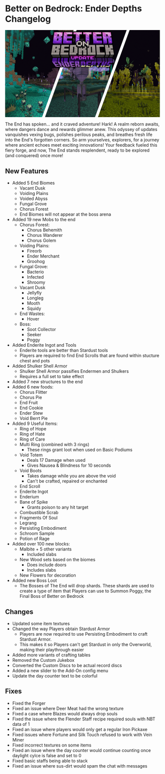 # Better on Bedrock: Ender Depths Changelog

<div style="display: flex; align-items: center;">
  <img src="./assets/bob-ender-depths.png" alt="Example Image">
</div>


The End has spoken… and it craved adventure! Hark! A realm reborn awaits, where dangers dance and rewards glimmer anew. This odyssey of updates vanquishes vexing bugs, polishes perilous peaks, and breathes fresh life into the End's forgotten corners. So arm yourselves, explorers, for a journey where ancient echoes meet exciting innovations! Your feedback fueled this fiery forge, and now, The End stands resplendent, ready to be explored (and conquered) once more!
## New Features
- Added 5 End Biomes
  * Vacant Dusk
  * Voiding Plains
  * Voided Abyss
  * Fungal Grove
  * Chorus Forest
  * End Biomes will not appear at the boss arena
- Added 19 new Mobs to the end
  * Chorus Forest:
    * Chorus Behemith
    * Chorus Wanderer
    * Chorus Golem
  * Voiding Plains:
    * Fireorb
    * Ender Merchant
    * Groohog
  * Fungal Grove:
    * Bacterio
    * Infected
    * Shroomy
  * Vacant Dusk
    * Jellyfly
    * Longleg
    * Mooth
    * Squidy
  * End Wastes:
    * Hover
  * Boss:
    * Soot Collector
    * Seeker
    * Poggy
- Added Enderite Ingot and Tools
  * Enderite tools are better than Stardust tools
  * Players are required to find End Scrolls that are found within stucture chest and pots
- Added Shulker Shell Armor
  * Shulker Shell Armor passifies Endermen and Shulkers
  * Requires a full set to take effect
- Added 7 new structures to the end
- Added 6 new foods:
  * Chorus Flitter
  * Chorus Pie
  * End Fruit
  * End Cookie
  * Ender Stew
  * Void Berrt Pie
- Added 9 Useful Items:
  * Ring of Hope
  * Ring of Hate
  * Ring of Care
  * Multi Ring (combined with 3 rings)
    * These rings grant loot when used on Basic Podiums
  * Void Totem
    * Deals 17 Damage when used
    * Gives Nausea & Blindness for 10 seconds
  * Void Boots
    * Takes damage while you are above the void
    * Can't be crafted, repaired or enchanted
  * End Scroll
  * Enderite Ingot
  * Enderium
  * Bane of Spike 
    * Grants poison to any hit target
  * Combustible Scrab
  * Fragments Of Soul
  * Legrang
  * Persisting Embodiment
  * Schroom Sample
  * Potion of Rage
- Added over 100 new blocks:
  * Malbite + 5 other variants
    * Included slabs
  * New Wood sets based on the biomes
    * Does include doors
    * Includes slabs
  * New Flowers for decoration
- Added new Boss Loot
  * The Bosses of The End will drop shards. These shards are used to create a type of item that Players can use to Summon Poggy, the Final Boss of Better on Bedrock

## Changes
- Updated some item textures
- Changed the way Players obtain Stardust Armor
  * Players are now required to use Persisting Embodiment to craft Stardust Armor.
  * This makes it so Players can't get Stardust in only the Overworld, making their playthrough easier
- Added more variants of crafting tables
- Removed the Custom Jukebox
- Converted the Custom Discs to be actual record discs
- Added a new slider to the Add-On config menu
- Update the day counter text to be colorful

## Fixes
- Fixed the Forger
- Fixed an issue where Deer Meat had the wrong texture
- Fixed a case where Blazes would always drop souls
- Fixed the issue where the Flender Staff recipe required souls with NBT data of 1
- Fixed an issue where players would only get a regular Iron Pickaxe
- Fixed issues where Fortune and Silk Touch refused to work with Vein Miner
- Fixed incorrect textures on some items
- Fixed an issue where the day counter would continue counting once daylight cylce is false and set to 0
- Fixed basic staffs being able to stack
- Fixed an issue where sus-dirt would spam the chat with messages
